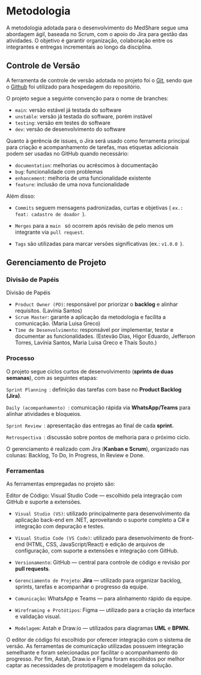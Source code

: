 
# Metodologia

A metodologia adotada para o desenvolvimento do MedShare segue uma abordagem ágil, baseada no Scrum, com o apoio do Jira para gestão das atividades. O objetivo é garantir organização, colaboração entre os integrantes e entregas incrementais ao longo da disciplina.

## Controle de Versão

A ferramenta de controle de versão adotada no projeto foi o
[Git](https://git-scm.com/), sendo que o [Github](https://github.com)
foi utilizado para hospedagem do repositório.

O projeto segue a seguinte convenção para o nome de branches:

- `main`: versão estável já testada do software
- `unstable`: versão já testada do software, porém instável
- `testing`: versão em testes do software
- `dev`: versão de desenvolvimento do software

Quanto à gerência de issues, o Jira será usado como ferramenta principal para criação e acompanhamento de tarefas, mas etiquetas adicionais podem ser usadas no GitHub quando necessário:

- `documentation`: melhorias ou acréscimos à documentação
- `bug`: funcionalidade com problemas
- `enhancement`: melhoria de uma funcionalidade existente
- `feature`: inclusão de uma nova funcionalidade

Além disso:

- `Commits` seguem mensagens padronizadas, curtas e objetivas ( `ex.: feat: cadastro de doador `).

- `Merges` para a  `main ` só ocorrem após revisão de pelo menos um integrante via `pull request`.

-  `Tags` são utilizadas para marcar versões significativas (ex.:  `v1.0.0 `).

## Gerenciamento de Projeto

### Divisão de Papéis

Divisão de Papéis

- `Product Owner (PO)`: responsável por priorizar o **backlog** e alinhar requisitos. (Lavínia Santos)
- `Scrum Master`: garante a aplicação da metodologia e facilita a comunicação. (Maria Luisa Greco)
- `Time de Desenvolvimento`: responsável por implementar, testar e documentar as funcionalidades. (Estevão Dias, Higor Eduardo, Jefferson Torres, Lavínia Santos, Maria Luisa Greco e Thaís Souto.)

### Processo

O projeto segue ciclos curtos de desenvolvimento (**sprints de duas semanas**), com as seguintes etapas:

`Sprint Planning `: definição das tarefas com base no **Product Backlog (Jira)**.

 `Daily (acompanhamento) `: comunicação rápida via **WhatsApp/Teams** para alinhar atividades e bloqueios.

 `Sprint Review `: apresentação das entregas ao final de cada **sprint.**

 `Retrospectiva `: discussão sobre pontos de melhoria para o próximo ciclo.

O gerenciamento é realizado com Jira (**Kanban e Scrum**), organizado nas colunas: Backlog, To Do, In Progress, In Review e Done.

### Ferramentas

As ferramentas empregadas no projeto são:

Editor de Código: Visual Studio Code — escolhido pela integração com GitHub e suporte a extensões.

- `Visual Studio (VS)`: utilizado principalmente para desenvolvimento da aplicação back-end em .NET, aproveitando o suporte completo a C# e integração com depuração e testes.

- `Visual Studio Code (VS Code)`: utilizado para desenvolvimento de front-end (HTML, CSS, JavaScript/React) e edição de arquivos de configuração, com suporte a extensões e integração com GitHub.

- `Versionamento`: GitHub — central para controle de código e revisão por **pull requests**.

- `Gerenciamento de Projeto`: **Jira** — utilizado para organizar backlog, sprints, tarefas e acompanhar o progresso da equipe.

- `Comunicação`: WhatsApp e Teams — para alinhamento rápido da equipe.

- `Wireframing e Protótipos`: Figma — utilizado para a criação da interface e validação visual.

- `Modelagem`: Astah e Draw.io — utilizados para diagramas **UML** e **BPMN.**

O editor de código foi escolhido por oferecer integração com o sistema de versão. As ferramentas de comunicação utilizadas possuem integração semelhante e foram selecionadas por facilitar o acompanhamento do progresso. Por fim, Astah, Draw.io e Figma foram escolhidos por melhor captar as necessidades de prototipagem e modelagem da solução.
